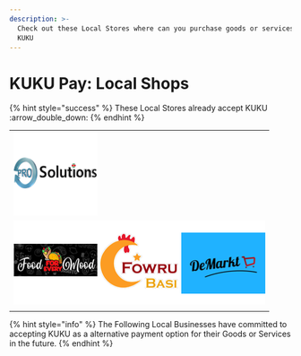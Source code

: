 ```yaml
---
description: >-
  Check out these Local Stores where can you purchase goods or services with
  KUKU
---
```


# KUKU Pay: Local Shops

{% hint style="success" %}
These Local Stores already accept KUKU :arrow\_double\_down:
{% endhint %}

|                                                                                                                                                         |
| ------------------------------------------------------------------------------------------------------------------------------------------------------- |
| ![](../../../../.gitbook/assets/prosol.png)                                                                                                             |
| ![](<../../../../.gitbook/assets/image (24) (1) (1) (1).png>)![](../../../../.gitbook/assets/fowrubasi.png)![](../../../../.gitbook/assets/demarkt.png) |
|                                                                                                                                                         |

{% hint style="info" %}
The Following Local Businesses have committed to accepting KUKU as a alternative payment option for their Goods or Services in the future.
{% endhint %}
